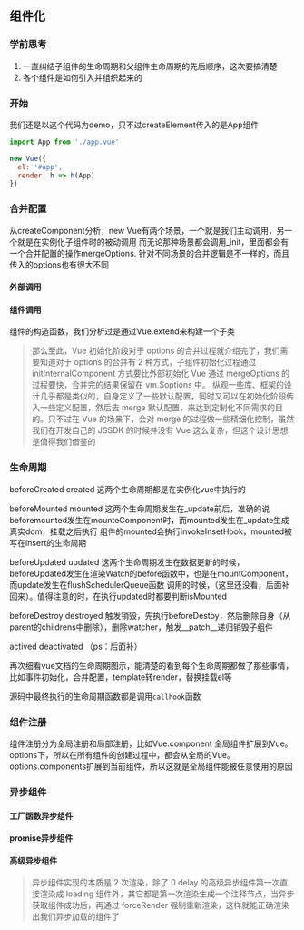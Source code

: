## 组件化

### 学前思考
1. 一直纠结子组件的生命周期和父组件生命周期的先后顺序，这次要搞清楚
2. 各个组件是如何引入并组织起来的


### 开始
我们还是以这个代码为demo，只不过createElement传入的是App组件
```javascript
import App from './app.vue'

new Vue({
  el: '#app',
  render: h => h(App)
})
```

### 合并配置
从createComponent分析，new Vue有两个场景，一个就是我们主动调用，另一个就是在实例化子组件时的被动调用
而无论那种场景都会调用_init，里面都会有一个合并配置的操作mergeOptions.
针对不同场景的合并逻辑是不一样的，而且传入的options也有很大不同
#### 外部调用
#### 组件调用
组件的构造函数，我们分析过是通过Vue.extend来构建一个子类

> 那么至此，Vue 初始化阶段对于 options 的合并过程就介绍完了，我们需要知道对于 options 的合并有 2 种方式，子组件初始化过程通过 initInternalComponent 方式要比外部初始化 Vue 通过 mergeOptions 的过程要快，合并完的结果保留在 vm.$options 中。
纵观一些库、框架的设计几乎都是类似的，自身定义了一些默认配置，同时又可以在初始化阶段传入一些定义配置，然后去 merge 默认配置，来达到定制化不同需求的目的。只不过在 Vue 的场景下，会对 merge 的过程做一些精细化控制，虽然我们在开发自己的 JSSDK 的时候并没有 Vue 这么复杂，但这个设计思想是值得我们借鉴的

### 生命周期
beforeCreated
created
这两个生命周期都是在实例化vue中执行的

beforeMounted
mounted
这两个生命周期发生在_update前后，准确的说beforemounted发生在mounteComponent时，而mounted发生在_update生成真实dom，挂载之后执行
组件的mounted会执行invokeInsetHook，mounted被写在insert的生命周期

beforeUpdated
updated
这两个生命周期发生在数据更新的时候，beforeUpdated发生在渲染Watch的before函数中，也是在mountComponent，而update发生在flushSchedulerQueue函数
调用的时候，（这里还没看，后面补回来）。值得注意的时，在执行updated时都要判断isMounted


beforeDestroy
destroyed
触发销毁，先执行beforeDestoy，然后删除自身（从parent的childrens中删除），删除watcher，触发__patch__递归销毁子组件


actived
deactivated
（ps：后面补）

再次细看vue文档的生命周期图示，能清楚的看到每个生命周期都做了那些事情，比如事件初始化，合并配置，template转render，替换挂载el等

源码中最终执行的生命周期函数都是调用`callhook`函数

### 组件注册
组件注册分为全局注册和局部注册，比如Vue.component
全局组件扩展到Vue。options下，所以在所有组件的创建过程中，都会从全局的Vue。options.components扩展到当前组件，所以这就是全局组件能被任意使用的原因

### 异步组件
#### 工厂函数异步组件
#### promise异步组件
#### 高级异步组件
> 异步组件实现的本质是 2 次渲染，除了 0 delay 的高级异步组件第一次直接渲染成 loading 组件外，其它都是第一次渲染生成一个注释节点，当异步获取组件成功后，再通过 forceRender 强制重新渲染，这样就能正确渲染出我们异步加载的组件了